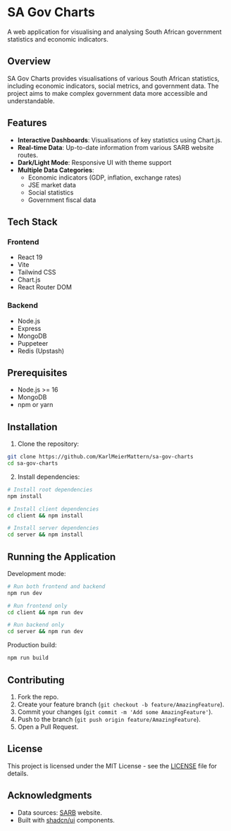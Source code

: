 # SA Gov Charts

A web application for visualising and analysing South African government statistics and economic indicators.

## Overview

SA Gov Charts provides visualisations of various South African statistics, including economic indicators, social metrics, and government data. The project aims to make complex government data more accessible and understandable.

## Features

- **Interactive Dashboards**: Visualisations of key statistics using Chart.js.
- **Real-time Data**: Up-to-date information from various SARB website routes.
- **Dark/Light Mode**: Responsive UI with theme support
- **Multiple Data Categories**:
  - Economic indicators (GDP, inflation, exchange rates)
  - JSE market data
  - Social statistics
  - Government fiscal data

## Tech Stack

### Frontend

- React 19
- Vite
- Tailwind CSS
- Chart.js
- React Router DOM

### Backend

- Node.js
- Express
- MongoDB
- Puppeteer
- Redis (Upstash)

## Prerequisites

- Node.js >= 16
- MongoDB
- npm or yarn

## Installation

1. Clone the repository:

```zsh
git clone https://github.com/KarlMeierMattern/sa-gov-charts
cd sa-gov-charts
```

2. Install dependencies:

```zsh
# Install root dependencies
npm install

# Install client dependencies
cd client && npm install

# Install server dependencies
cd server && npm install
```

## Running the Application

Development mode:

```zsh
# Run both frontend and backend
npm run dev

# Run frontend only
cd client && npm run dev

# Run backend only
cd server && npm run dev
```

Production build:

```zsh
npm run build
```

## Contributing

1. Fork the repo.
2. Create your feature branch (`git checkout -b feature/AmazingFeature`).
3. Commit your changes (`git commit -m 'Add some AmazingFeature'`).
4. Push to the branch (`git push origin feature/AmazingFeature`).
5. Open a Pull Request.

## License

This project is licensed under the MIT License - see the [LICENSE](LICENSE) file for details.

## Acknowledgments

- Data sources: [SARB](https://www.resbank.co.za/en/home) website.
- Built with [shadcn/ui](https://ui.shadcn.com/) components.
